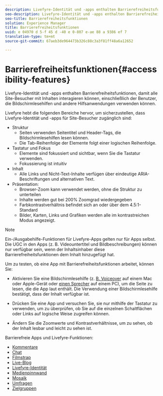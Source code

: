 ```yaml
---
description: Livefyre-Identität und -apps enthalten Barrierefreiheitsfunktionen, damit alle Site-Besucher mit Inhalten interagieren können, einschließlich der Benutzer, die Bildschirmlesehilfen und andere Hilfsanwendungen verwenden können.
seo-description: Livefyre-Identität und -apps enthalten Barrierefreiheitsfunktionen, damit alle Site-Besucher mit Inhalten interagieren können, einschließlich der Benutzer, die Bildschirmlesehilfen und andere Hilfsanwendungen verwenden können.
seo-title: Barrierefreiheitsfunktionen
solution: Experience Manager
title: Barrierefreiheitsfunktionen
uuid: e 04970 d 5-f 45 d -40 e 0-807 e-ae 88 a 9386 ef 7
translation-type: tm+mt
source-git-commit: 67aeb3de964473b326c88c3a3f81ff48a6a12652

---
```



# Barrierefreiheitsfunktionen{#accessibility-features}

Livefyre-Identität und -apps enthalten Barrierefreiheitsfunktionen, damit alle Site-Besucher mit Inhalten interagieren können, einschließlich der Benutzer, die Bildschirmlesehilfen und andere Hilfsanwendungen verwenden können.

Livefyre hebt die folgenden Bereiche hervor, um sicherzustellen, dass Livefyre-Identität und -apps für Site-Besucher zugänglich sind:

* Struktur
   * Seiten verwenden Seitentitel und Header-Tags, die Bildschirmlesehilfen lesen können.
   * Die Tab-Reihenfolge der Elemente folgt einer logischen Reihenfolge.
* Tastatur und Fokus
   * Elemente sind fokussiert und sichtbar, wenn Sie die Tastatur verwenden.
   * Fokussierung ist intuitiv
* Inhalt
   * Alle Links und Nicht-Text-Inhalte verfügen über eindeutige ARIA-Beschriftungen und alternativen Text.
* Präsentation:
   * Browser-Zoom kann verwendet werden, ohne die Struktur zu unterteilen
   * Inhalte werden gut bei 200% Zoomgrad wiedergegeben
   * Farbkontrastverhältnis befindet sich an oder über dem 4.5:1-Standard
   * Bilder, Karten, Links und Grafiken werden alle im kontrastreichen Modus angezeigt.

>[!NOTE]
>
>Ein-/Ausgabehilfe-Funktionen für Livefyre-Apps gelten nur für Apps selbst. Die UGC in den Apps (z. B. Videountertitel und Bildbeschreibungen) können nur verfügbar sein, wenn der Inhaltsinhaber diese Barrierefreiheitsfunktionen dem Inhalt hinzugefügt hat.

Um zu testen, ob eine App mit Barrierefreiheitsfunktionen arbeitet, können Sie:

* Aktivieren Sie eine Bildschirmlesehilfe (z. [B. Voiceover](https://www.apple.com/accessibility/mac/vision/) auf einem Mac oder Apple-Gerät oder [einen Sprecher](https://www.microsoft.com/en-us/accessibility/windows) auf einem PC), um die Seite zu lesen, die die App laut enthält. Die Verwendung einer Bildschirmlesehilfe bestätigt, dass der Inhalt verfügbar ist.

* Drücken Sie eine App und versuchen Sie, sie nur mithilfe der Tastatur zu verwenden, um zu überprüfen, ob Sie auf die einzelnen Schaltflächen oder Links auf logische Weise zugreifen können.
* Ändern Sie die Zoomwerte und Kontrastverhältnisse, um zu sehen, ob der Inhalt lesbar und leicht zu sehen ist.

Barrierefreie Apps und Livefyre-Funktionen:

* [Kommentare](/help/using/c-about-apps/c-comments/c-comments.md)
* [Chat](../c-about-apps/c-chat-app/c-chat-app.md#c_chat_app)
* [Filmstrap](../c-about-apps/c-filmstrip-app/c-filmstrip-app.md#concept_jpc_n2j_jbb)
* [Live-Blog](../c-about-apps/c-liveblog-app/c-liveblog-app.md#c_liveblog_app)
* [Livefyre-Identität](/help/implementation/t-about-identity-integration/t-about-identity-integration.md)
* [Medienpinnwand](../c-about-apps/c-media-wall-app/c-media-wall-app.md#c_media_wall_app)
* [Mosaik](../c-about-apps/c-mosaic-app/c-mosaic-app.md#c_mosaic_app)
* [Umfragen](../c-about-apps/c-polls-app/c-polls-app.md#c_polls_app)
* [Zielgruppen](../c-about-apps/c-sidenotes-app/c-sidenotes-app.md#c_sidenotes_app)

